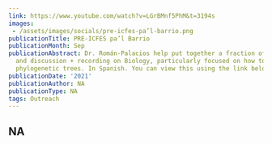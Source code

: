 ```yaml
---
link: https://www.youtube.com/watch?v=LGrBMnf5PhM&t=3194s
images:   
 - /assets/images/socials/pre-icfes-pa’l-barrio.png
publicationTitle: PRE-ICFES pa’l Barrio
publicationMonth: Sep
publicationAbstract: Dr. Román-Palacios help put together a fraction of the slides
  and discussion + recording on Biology, particularly focused on how to understand
  phylogenetic trees. In Spanish. You can view this using the link below.
publicationDate: '2021'
publicationAuthor: NA
publicationType: NA
tags: Outreach
---
```


NA
---
